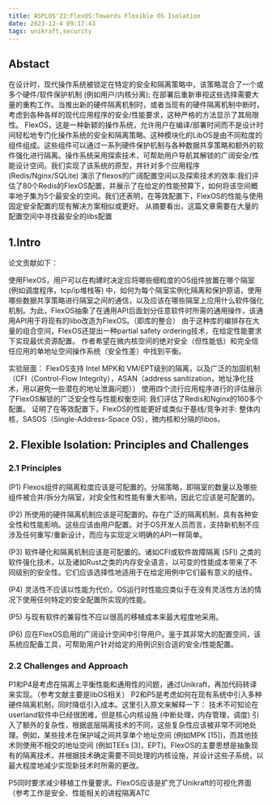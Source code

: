 ```yaml
---
title: ASPLOS'22:FlexOS:Towards Flexible OS Isolation
date: 2023-12-4 09:17:43
tags: unikraft,security
---
```


## Abstact
在设计时，现代操作系统被锁定在特定的安全和隔离策略中，该策略混合了一个或多个硬件/软件保护机制 (例如用户/内核分离); 在部署后重新审视这些选择需要大量的重构工作。当推出新的硬件隔离机制时，或者当现有的硬件隔离机制中断时，考虑到各种各样的现代应用程序的安全/性能要求，这种严格的方法显示了其局限性。
FlexOS，这是一种新颖的操作系统，允许用户在编译/部署时间而不是设计时间轻松地专门化操作系统的安全和隔离策略。这种模块化的LibOS是由不同粒度的组件组成。这些组件可以通过一系列硬件保护机制与各种数据共享策略和额外的软件强化进行隔离。操作系统采用探索技术，可帮助用户导航其解锁的广阔安全/性能设计空间。我们实现了该系统的原型，并针对多个应用程序 (Redis/Nginx/SQLite) 演示了flexos的广阔配置空间以及探索技术的效率:我们评估了80个Redis的FlexOS配置，并展示了在给定的性能预算下，如何将该空间概率地子集为5个最安全的空间。我们还表明，在等效配置下，FlexOS的性能与使用固定安全配置的现有解决方案相似或更好。
从摘要看出，这篇文章需要在大量的配置空间中寻找最安全的libs配置

## 1.Intro
论文贡献如下：

使用FlexOS，用户可以在构建时决定应将哪些细粒度的OS组件放置在哪个隔室 (例如调度程序，tcp/ip堆栈等) 中，如何为每个隔室实例化隔离和保护原语，使用哪些数据共享策略进行隔室之间的通信，以及应该在哪些隔室上应用什么软件强化机制。为此，FlexOS抽象了在通用API后面划分任意软件时所需的通用操作，该通用API用于将现有的libo改造为FlexOS。（即库的整合）
由于这种库的编排存在大量的组合空间，FlexOS还提出一种partial safety ordering技术，在给定性能要求下实现最优资源配置。
作者希望在微内核空间的绝对安全（但性能低）和完全信任应用的单地址空间操作系统（安全性差）中找到平衡。

实验层面：
FlexOS支持 Intel MPK和 VM/EPT级别的隔离，以及广泛的加固机制（CFI（Control-Flow Integrity），ASAN（address sanitization，地址净化技术，用以避免一些潜在的地址泄漏问题））
使用四个流行应用程序进行的评估展示了FlexOS解锁的广泛安全性与性能权衡空间: 我们评估了Redis和Nginx的160多个配置。
证明了在等效配置下，FlexOS的性能更好或类似于基线/竞争对手: 整体内核，SASOS（Single-Address-Space OS），微内核和分隔的libos。
## 2. Flexible Isolation: Principles and Challenges
### 2.1 Principles
(P1) Flexos组件的隔离粒度应该是可配置的。分隔策略，即隔室的数量以及哪些组件被合并/拆分为隔室，对安全性和性能有重大影响，因此它应该是可配置的。

(P2) 所使用的硬件隔离机制应该是可配置的。存在广泛的隔离机制，具有各种安全性和性能影响。这些应该由用户配置。对于OS开发人员而言，支持新机制不应涉及任何重写/重新设计，而应与实现定义明确的API一样简单。

(P3) 软件硬化和隔离机制应该是可配置的。诸如CFI或软件故障隔离 (SFI) 之类的软件强化技术，以及诸如Rust之类的内存安全语言，以可变的性能成本带来了不同级别的安全性。它们应该选择性地适用于在给定用例中它们最有意义的组件。

(P4) 灵活性不应该以性能为代价。OS运行时性能应类似于在没有灵活性方法的情况下使用任何特定的安全配置所实现的性能。

(P5) 与现有软件的兼容性不应以很高的移植成本来最大程度地采用。

(P6) 应在FlexOS启用的广阔设计空间中引导用户。鉴于其非常大的配置空间，该系统应配备工具，可帮助用户针对给定的用例识别合适的安全/性能配置。

### 2.2 Challenges and Approach
P1和P4是考虑在隔离上平衡性能和通用性的问题，通过Unikraft，再加代码转译来实现。（参考文献主要是libOS相关）
P2和P5是考虑如何在现有系统中引入多种硬件隔离机制，同时降低引入成本。这里引入原文来解释一下：
技术不可知论在userland软件中已经很困难，但是核心内核设施 (中断处理，内存管理，调度) 引入了额外的复杂性，根据底层隔离技术的不同，这些复杂性应该被非常不同地处理。例如，某些技术在保护域之间共享单个地址空间 (例如MPK [15])，而其他技术则使用不相交的地址空间 (例如TEEs [3]，EPT)。FlexOS的主要思想是抽象现有的隔离技术，并根据技术确定需要不同处理的内核设施，并设计这些子系统，以最大程度地减少实现新技术时所需的更改。

P5同时要求减少移植工作量要求。FlexOS应该是扩充了Unikraft的可视化界面（参考工作是安全、性能相关的进程隔离ATC